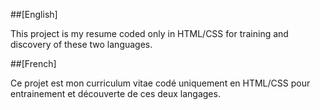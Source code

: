 ##[English]

This project is my resume coded only in HTML/CSS for training and discovery of these two languages.

##[French]

Ce projet est mon curriculum vitae codé uniquement en HTML/CSS pour entrainement et découverte de ces deux langages.
